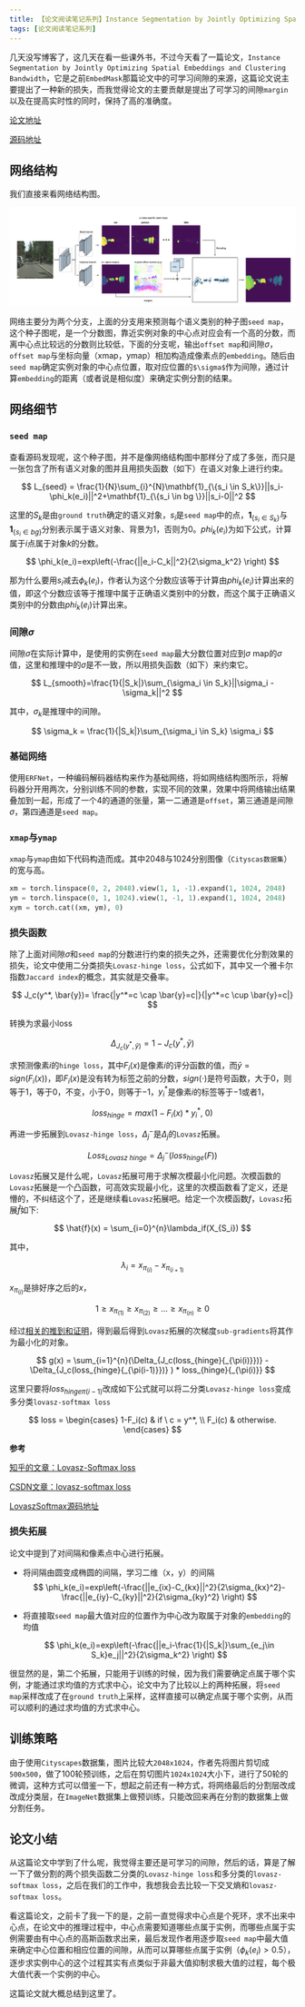 ```yaml
---
title: 【论文阅读笔记系列】Instance Segmentation by Jointly Optimizing Spatial Embeddings and Clustering Bandwidth
tags: [论文阅读笔记系列]
---
```


几天没写博客了，这几天在看一些课外书，不过今天看了一篇论文，`Instance Segmentation by Jointly Optimizing Spatial Embeddings and Clustering Bandwidth`，它是之前`EmbedMask`那篇论文中的可学习间隙的来源，这篇论文说主要提出了一种新的损失，而我觉得论文的主要贡献是提出了可学习的间隙`margin`以及在提高实时性的同时，保持了高的准确度。

[论文地址](https://arxiv.org/abs/1906.11109)

[源码地址](https://github.com/davyneven/SpatialEmbeddings)

<!--more-->

## 网络结构

我们直接来看网络结构图。

![网络结构图](/assets/images/2020/20200628/network-architecture.png)

网络主要分为两个分支，上面的分支用来预测每个语义类别的种子图`seed map`，这个种子图呢，是一个分数图，靠近实例对象的中心点对应会有一个高的分数，而离中心点比较远的分数则比较低，下面的分支呢，输出`offset map`和间隙$\sigma$，`offset map`与坐标向量（xmap，ymap）相加构造成像素点的`embedding`。随后由`seed map`确定实例对象的中心点位置，取对应位置的`$\sigma$`作为间隙，通过计算`embedding`的距离（或者说是相似度）来确定实例分割的结果。

## 网络细节

### `seed map`

查看源码发现呢，这个种子图，并不是像网络结构图中那样分了成了多张，而只是一张包含了所有语义对象的图并且用损失函数（如下）在语义对象上进行约束。

$$
L_{seed} = \frac{1}{N}\sum_{i}^{N}\mathbf{1}_{\{s_i \in S_k\}}||s_i-\phi_k(e_i)||^2+\mathbf{1}_{\{s_i \in bg \}}||s_i-0||^2
$$

这里的$S_k$是由`ground truth`确定的语义对象，$s_i$是`seed map`中的点，$\mathbf{1}_{\{s_i \in S_k\}}$与$\mathbf{1}_{\{s_i \in bg \}}$分别表示属于语义对象、背景为1，否则为0。$phi_k(e_i)$为如下公式，计算属于$i$点属于对象$k$的分数。

$$
\phi_k(e_i)=exp\left(-\frac{||e_i-C_k||^2}{2\sigma_k^2} \right)
$$

那为什么要用$s_i$减去$\phi_k(e_i)$，作者认为这个分数应该等于计算由$phi_k(e_i)$计算出来的值，即这个分数应该等于推理中属于正确语义类别中的分数，而这个属于正确语义类别中的分数由$phi_k(e_i)$计算出来。

### 间隙$\sigma$

间隙$\sigma$在实际计算中，是使用的实例在`seed map`最大分数位置对应到$\sigma$ map的$\sigma$值，这里和推理中的$\sigma$是不一致，所以用损失函数（如下）来约束它。

$$
L_{smooth}=\frac{1}{|S_k|}\sum_{\sigma_i \in S_k}||\sigma_i - \sigma_k||^2
$$

其中，$\sigma_k$是推理中的间隙。

$$
\sigma_k = \frac{1}{|S_k|}\sum_{\sigma_i \in S_k} \sigma_i
$$

### 基础网络

使用`ERFNet`，一种编码解码器结构来作为基础网络，将如网络结构图所示，将解码器分开用两次，分别训练不同的参数，实现不同的效果，效果中将网络输出结果叠加到一起，形成了一个4的通道的张量，第一二通道是`offset`，第三通道是间隙$\sigma$，第四通道是`seed map`。

### `xmap`与`ymap`

`xmap`与`ymap`由如下代码构造而成。其中2048与1024分别图像（`Cityscas数据集`）的宽与高。

```python
xm = torch.linspace(0, 2, 2048).view(1, 1, -1).expand(1, 1024, 2048)
ym = torch.linspace(0, 1, 1024).view(1, -1, 1).expand(1, 1024, 2048)
xym = torch.cat((xm, ym), 0)
```

### 损失函数

除了上面对间隙$\sigma$和`seed map`的分数进行约束的损失之外，还需要优化分割效果的损失，论文中使用二分类损失`Lovasz-hinge loss`，公式如下，其中又一个雅卡尔指数`Jaccard index`的概念，其实就是交叠率。

$$
J_c(y^*, \bar{y})= \frac{|y^*=c \cap \bar{y}=c|}{|y^*=c \cup \bar{y}=c|}
$$

转换为求最小loss

$$
\Delta_{J_c(y^*, \bar{y})} = 1 - J_c(y^*, \bar{y})
$$

求预测像素$i$的`hinge loss`，其中$F_i(x)$是像素$i$的评分函数的值，而$\bar{y}=sign(F_i(x))$，即$F_i(x)$是没有转为标签之前的分数，$sign(\cdot)$是符号函数，大于$0$，则等于$1$，等于$0$，不变，小于$0$，则等于$-1$，$y_i^*$是像素$i$的标签等于$-1$或者$1$，

$$
loss_{hinge} = max(1 - F_i(x)*y_i^*,\ 0)
$$

再进一步拓展到`Lovasz-hinge loss`，$\Delta_j^-$是$\Delta_j$的`Lovasz`拓展。

$$
Loss_{Lovasz\ hinge} = \Delta_j^-(loss_{hinge}(F))
$$

`Lovasz`拓展又是什么呢，`Lovasz`拓展可用于求解次模最小化问题。次模函数的`Lovasz`拓展是一个凸函数，可高效实现最小化，这里的次模函数看了定义，还是懵的，不纠结这个了，还是继续看`Lovasz`拓展吧。给定一个次模函数$f$，`Lovasz`拓展$\hat{f}$如下:

$$
\hat{f}(x) = \sum_{i=0}^{n}\lambda_if(X_{S_i})
$$

其中，

$$
\lambda_i = x_{\pi_{(i)}} - x_{\pi_{(i + 1)}}
$$

$x_{\pi_{(i)}}$是排好序之后的$x$，

$$1\ge x_{\pi_{(1)}} \ge x_{\pi_{(2)}} \ge ... \ge x_{\pi_{(n)}} \ge 0 $$

经过[相关的推到和证明](https://sudeepraja.github.io/Submodular/)，得到最后得到`Lovasz`拓展的次梯度`sub-gradients`将其作为最小化的对象。

$$
g(x) = \sum_{i=1}^{n}(\Delta_{J_c(loss_{hinge}{_{\pi(i)}})}  - \Delta_{J_c(loss_{hinge}{_{\pi(i-1)}})} ) * loss_{hinge}{_{\pi(i)}}
$$

这里只要将$loss_{hinge}{_{\pi(i-1)}}$改成如下公式就可以将二分类`Lovasz-hinge loss`变成多分类`lovasz-softmax loss`

$$
loss = 
\begin{cases}
1-F_i(c)  & if \ c = y^*, \\
F_i(c) & otherwise.
\end{cases}
$$

**参考**

[知乎的文章：Lovasz-Softmax loss](https://zhuanlan.zhihu.com/p/41615416)

[CSDN文章：lovasz-softmax loss](https://blog.csdn.net/baidu_27643275/article/details/95487631)

[LovaszSoftmax源码地址](https://github.com/bermanmaxim/LovaszSoftmax)

### 损失拓展

论文中提到了对间隔和像素点中心进行拓展。

- 将间隔由圆变成椭圆的间隔，学习二维（x，y）的间隔
    $$
    \phi_k(e_i)=exp\left(-\frac{||e_{ix}-C_{kx}||^2}{2\sigma_{kx}^2}-\frac{||e_{iy}-C_{ky}||^2}{2\sigma_{ky}^2} \right)
    $$

- 将直接取`seed map`最大值对应的位置作为中心改为取属于对象的`embedding`的均值

    $$
    \phi_k(e_i)=exp\left(-\frac{||e_i-\frac{1}{|S_k|}\sum_{e_j\in S_k}e_j||^2}{2\sigma_k^2} \right)
    $$

很显然的是，第二个拓展，只能用于训练的时候，因为我们需要确定点属于哪个实例，才能通过求均值的方式求中心，论文中为了比较以上的两种拓展，将`seed map`采样改成了在`ground truth`上采样，这样直接可以确定点属于哪个实例，从而可以顺利的通过求均值的方式求中心。

## 训练策略

由于使用`Cityscapes`数据集，图片比较大`2048x1024`，作者先将图片剪切成`500x500`，做了100轮预训练，之后在剪切图片`1024x1024`大小下，进行了50轮的微调，这种方式可以借鉴一下，想起之前还有一种方式，将网络最后的分割层改成改成分类层，在`ImageNet`数据集上做预训练，只能改回来再在分割的数据集上做分割任务。

## 论文小结

从这篇论文中学到了什么呢，我觉得主要还是可学习的间隙，然后的话，算是了解一下了做分割的两个损失函数二分类的`Lovasz-hinge loss`和多分类的`lovasz-softmax loss`，之后在我们的工作中，我想我会去比较一下交叉熵和`lovasz-softmax loss`。

看这篇论文，之前卡了我一下的是，之前一直觉得求中心点是个死环，求不出来中心点，在论文中的推理过程中，中心点需要知道哪些点属于实例，而哪些点属于实例需要由有中心点的高斯函数求出来，最后发现作者用逐步取`seed map`中最大值来确定中心位置和相应位置的间隙，从而可以算哪些点属于实例（$\phi_k(e_i) > 0.5$），逐步求实例中心的这个过程其实有点类似于非最大值抑制求极大值的过程，每个极大值代表一个实例的中心。

这篇论文就大概总结到这里了。
